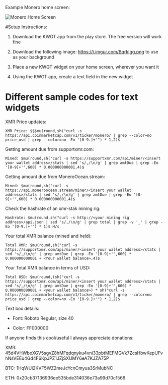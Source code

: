 Example Monero home screen:

![Monero Home Screen](https://i.imgur.com/qAezO2a.png)

#Setup Instructions:

1) Download the KWGT app from the play store. The free version will work fine

2) Download the following image: https://i.imgur.com/BqrkIgg.png to use as your background

3) Place a new KWGT widget on your home screen, wherever you want it

4) Using the KWGT app, create a text field in the new widget

# Different sample codes for text widgets

XMR Price updates:

`XMR Price: $$$mu(round,sh("curl -s https://api.coinmarketcap.com/v1/ticker/monero/ | grep --color=no price_usd | grep --color=no -Eo '[0-9.]+'") * 1,2)$`

Getting amount due from supportxmr.com:

`Mined: $mu(round,sh("curl -s https://supportxmr.com/api/miner/<insert your wallet address>/stats | sed 's/,/\n/g' | grep amtDue | grep -Eo '[0-9]+'",600) * 0.000000000001,4)$`

Getting amount due from MoneroOcean.stream:

`Mined: $mu(round,sh("curl -s https://api.moneroocean.stream/miner/<insert your wallet address>/stats | sed 's/,/\n/g' | grep amtDue | grep -Eo '[0-9]+'",600) * 0.000000000001,4)$`

Check the hashrate of an xmr-stak mining rig:

`Hashrate: $mu(round,sh("curl -s http://<your mining rig address>/api.json | sed 's/,/\n/g' | grep total | grep -v '_' | grep -Eo '[0-9.]+'") * 1)$ H/s`

Your total XMR balance (mined and held):

`Total XMR: $mu(round,sh("curl -s https://supportxmr.com/api/miner/<insert your wallet address>/stats | sed 's/,/\n/g' | grep amtDue | grep -Eo '[0-9]+'",600) * 0.000000000001 + <Your wallet balance>,4)$`

Your Total XMR balance in terms of USD:

`Total USD: $mu(round,(sh("curl -s https://supportxmr.com/api/miner/<insert your wallet address>/stats | sed 's/,/\n/g' | grep amtDue | grep -Eo '[0-9]+'",600) * 0.000000000001 + <your wallet balance>) * sh("curl -s https://api.coinmarketcap.com/v1/ticker/monero/ | grep --color=no price_usd | grep --color=no -Eo '[0-9.]+'") * 1,2)$`

Text box details:

- Font: Roboto Regular, size 40

- Color: FF000000

If anyone finds this cool/useful I always appreciate donations:

XMR: 45d4VHWboXGV5sgvZ8hMFqdqnyku4vni33pbtMEFMGVk7ZcsHbwKepUFvhNsVEEu4Gd4F6KpJPZ1JZjSXUMY6eA7KJZA75P

BTC: 1HqWUi2KVF5WZ2meJcYcnCmyua3SrMubNC

ETH: 0x20cb37136936ee535bde314036e73a99d70c1566
